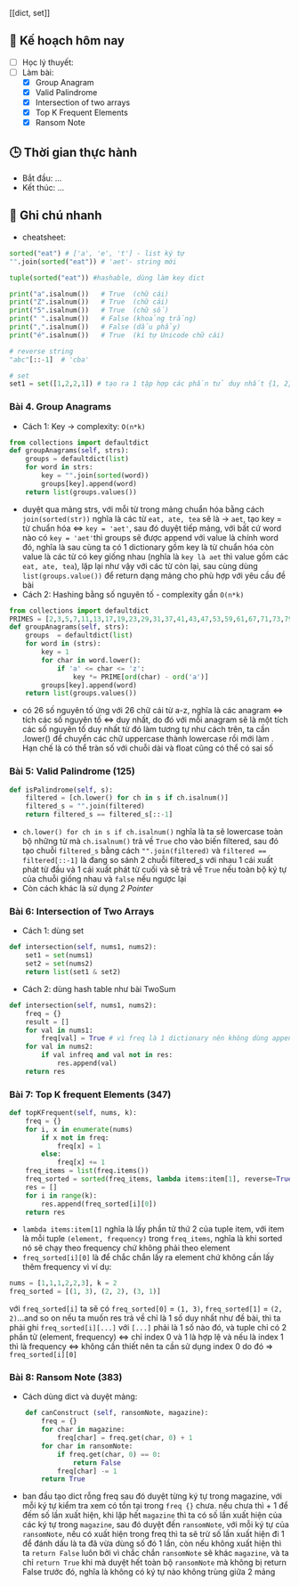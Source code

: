 [[dict, set]]

## 🎯 Kế hoạch hôm nay
- [ ] Học lý thuyết: 
- [ ] Làm bài:
  - [x] Group Anagram
  - [x] Valid Palindrome
  - [x] Intersection of two arrays
  - [x] Top K Frequent Elements
  - [x] Ransom Note

## 🕒 Thời gian thực hành
- Bắt đầu: ...
- Kết thúc: ...

## 🧠 Ghi chú nhanh
- cheatsheet:
```python
sorted("eat") # ['a', 'e', 't'] - list ký tự
"".join(sorted("eat")) # 'aet'- string mới

tuple(sorted("eat")) #hashable, dùng làm key dict

print("a".isalnum())   # True  (chữ cái)
print("Z".isalnum())   # True  (chữ cái)
print("5".isalnum())   # True  (chữ số)
print(" ".isalnum())   # False (khoảng trắng)
print(",".isalnum())   # False (dấu phẩy)
print("é".isalnum())   # True  (kí tự Unicode chữ cái)

# reverse string
"abc"[::-1]  # 'cba'

# set
set1 = set([1,2,2,1]) # tạo ra 1 tập hợp các phần tử duy nhất {1, 2}
```
### Bài 4. Group Anagrams
- Cách 1: Key -> complexity: `O(n*k)`
```python
from collections import defaultdict
def groupAnagrams(self, strs):
	groups = defaultdict(list)
	for word in strs:
		key = "".join(sorted(word))
		groups[key].append(word)
	return list(groups.values())
```
- duyệt qua mảng strs, với mỗi từ trong mảng chuẩn hóa bằng cách `join(sorted(str))` nghĩa là các từ `eat, ate, tea` sẽ là -> `aet`, tạo key = từ chuẩn hóa <=> `key = 'aet'`, sau đó duyệt tiếp mảng, với bất cứ word nào có `key = 'aet'`thì groups sẽ được append với value là chính word đó, nghĩa là sau cùng ta có 1 dictionary gồm key là từ chuẩn hóa còn value là các từ có key giống nhau (nghĩa là `key là aet` thì value gồm các `eat, ate, tea`), lặp lại như vậy với các từ còn lại, sau cùng dùng `list(groups.value())` để return dạng mảng cho phù hợp với yêu cầu đề bài
- Cách 2: Hashing bằng số nguyên tố - complexity gần `O(n*k)`
```python
from collections import defaultdict
PRIMES = [2,3,5,7,11,13,17,19,23,29,31,37,41,43,47,53,59,61,67,71,73,79,83,89,97,101]
def groupAnagrams(self, strs):
	groups  = defaultdict(list)
	for word in (strs):
		key = 1 
		for char in word.lower():
			if 'a' <= char <= 'z':
				key *= PRIME[ord(char) - ord('a')]
		groups[key].append(word)
	return list(groups.values())
```

- có 26 số nguyên tố ứng với 26 chữ cái từ a-z, nghĩa là các anagram <=> tích các số nguyên tố <=> duy nhất, do đó với mỗi anagram sẽ là một tích các số nguyên tố duy nhất từ đó làm tương tự như cách trên, ta cần .lower() để chuyển các chữ uppercase thành lowercase rồi mới làm . Hạn chế là có thể tràn số với chuỗi dài và float cũng có thể có sai số 

### Bài 5: Valid Palindrome (125)

```python
def isPalindrome(self, s):
	filtered = [ch.lower() for ch in s if ch.isalnum()]
	filtered_s = "".join(filtered)
	return filtered_s == filtered_s[::-1]
```
- `ch.lower() for ch in s if ch.isalnum()` nghĩa là ta sẽ lowercase toàn bộ những từ mà `ch.isalnum()` trả về `True` cho vào biến filtered, sau đó tạo chuỗi `filtered_s` bằng cách `"".join(filtered)` và `filtered == filtered[::-1]` là đang so sánh 2 chuỗi filtered_s với nhau 1 cái xuất phát từ đầu và 1 cái xuất phát từ cuối và sẽ trả về `True` nếu toàn bộ ký tự của chuỗi giống nhau và `false` nếu ngược lại
- Còn cách khác là sử dụng *2 Pointer*   

### Bài 6: Intersection of Two Arrays 
- Cách 1: dùng set
```python 
def intersection(self, nums1, nums2):
	set1 = set(nums1)
	set2 = set(nums2)
	return list(set1 & set2)
```
- Cách 2: dùng hash table như bài TwoSum
```python
def intersection(self, nums1, nums2):
	freq = {}
	result = []
	for val in nums1:
		freq[val] = True # vì freq là 1 dictionary nên không dùng append, dòng này có nghĩa là thêm 1 key val vào dict freq với value là True - nghĩa là có tồn tại 
	for val in nums2:
		if val infreq and val not in res:
			res.append(val)
	return res
```

### Bài 7: Top K frequent Elements (347)

```python
def topKFrequent(self, nums, k):
	freq = {}
	for i, x in enumerate(nums)
		if x not in freq:
			freq[x] = 1
		else:
			freq[x] += 1
	freq_items = list(freq.items())
	freq_sorted = sorted(freq_items, lambda items:item[1], reverse=True) 
	res = []
	for i in range(k):
		res.append(freq_sorted[i][0])
	return res
```
- `lambda items:item[1]` nghĩa là lấy phần tử thứ 2 của tuple item, với item là mỗi tuple `(element, frequency)` trong `freq_items`, nghĩa là khi sorted nó sẽ chạy theo frequency chứ không phải theo element
- `freq_sorted[i][0]`  là để chắc chắn lấy ra element chứ không cần lấy thêm frequency vì ví dụ:
```python
nums = [1,1,1,2,2,3], k = 2
freq_sorted = [(1, 3), (2, 2), (3, 1)]
```
với `freq_sorted[i]` ta sẽ có `freq_sorted[0]` = `(1, 3)`, `freq_sorted[1]` = `(2, 2)`...and so on
nếu ta muốn res trả về chỉ là 1 số duy nhất như đề bài, thì ta phải ghi `freq_sorted[i][...]` với `[...]` phải là 1 số nào  đó, và tuple chỉ có 2 phần tử (element, frequency) <=> chỉ index 0 và 1 là hợp lệ và nếu là index 1 thì là frequency <=> không cần thiết nên ta cần sử dụng index 0 do đó => `freq_sorted[i][0]`

### Bài 8: Ransom Note (383)
-  Cách dùng dict và duyệt mảng:
```python
	def canConstruct (self, ransomNote, magazine):
		freq = {}
		for char in magazine:
			freq[char] = freq.get(char, 0) + 1
		for char in ransomNote:
			if freq.get(char, 0) == 0:
				return False
			freq[char] -= 1
		return True
```

- ban đầu tạo dict rỗng freq sau đó duyệt từng ký tự trong magazine, với mỗi ký tự kiểm tra xem có tồn tại trong `freq {}` chưa. nếu chưa thì + 1 để đếm số lần xuất hiện, khi lặp hết `magazine` thì ta có số lần xuất hiện của các ký tự trong `magazine`, sau đó duyệt đến `ransomNote`, với mỗi ký tự của `ransomNote`, nếu có xuất hiện trong freq thì ta sẽ trừ số lần xuất hiện đi 1 để đánh dấu là ta đã vừa dùng số đó 1 lần, còn nếu không xuất hiện thì ta `return False` luôn bởi vì chắc chắn `ransomNote` sẽ khác `magazine`, và ta chỉ `return True` khi mà duyệt hết toàn bộ `ransomNote` mà không bị return False trước đó, nghĩa là không có ký tự nào không trùng giữa 2 mảng